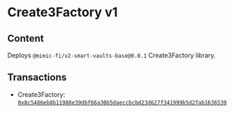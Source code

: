 # Create3Factory v1

## Content

Deploys `@mimic-fi/v2-smart-vaults-base@0.0.1` Create3Factory library.

## Transactions

- Create3Factory: [`0x8c5486eb8b11988e39dbf66a30b5daeccbcbd23d627f341999b5d2fab1636539`](https://etherscan.io/tx/0x8c5486eb8b11988e39dbf66a30b5daeccbcbd23d627f341999b5d2fab1636539)
